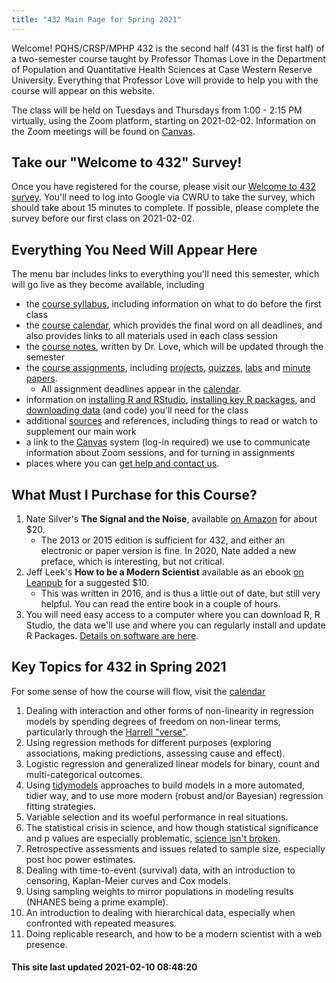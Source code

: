 ```yaml
---
title: "432 Main Page for Spring 2021"
---
```


Welcome! PQHS/CRSP/MPHP 432 is the second half (431 is the first half) of a two-semester course taught by Professor Thomas Love in the Department of Population and Quantitative Health Sciences at Case Western Reserve University. Everything that Professor Love will provide to help you with the course will appear on this website.

The class will be held on Tuesdays and Thursdays from 1:00 - 2:15 PM virtually, using the Zoom platform, starting on 2021-02-02. Information on the Zoom meetings will be found on [Canvas](https://canvas.case.edu).

## Take our "Welcome to 432" Survey!

Once you have registered for the course, please visit our [Welcome to 432 survey](http://bit.ly/432-2021-welcome-survey). You'll need to log into Google via CWRU to take the survey, which should take about 15 minutes to complete. If possible, please complete the survey before our first class on 2021-02-02.

## Everything You Need Will Appear Here

The menu bar includes links to everything you'll need this semester, which will go live as they become available, including

- the [course syllabus](https://thomaselove.github.io/432-2021-syllabus/), including information on what to do before the first class
- the [course calendar](calendar.html), which provides the final word on all deadlines, and also provides links to all materials used in each class session
- the [course notes](https://thomaselove.github.io/432-notes/), written by Dr. Love, which will be updated through the semester
- the [course assignments](minutes.html), including [projects](projects.html), [quizzes](quizzes.html), [labs](labs.html) and [minute papers](minutes.html).
    - All assignment deadlines appear in the [calendar](calendar.html).
- information on [installing R and RStudio](software_install.html), [installing key R packages](r_packages.html), and [downloading data](data_index.html) (and code) you'll need for the class
- additional [sources](https://github.com/THOMASELOVE/432-2021/tree/master/references) and references, including things to read or watch to supplement our main work
- a link to the [Canvas](https://canvas.case.edu/) system (log-in required) we use to communicate information about Zoom sessions, and for turning in assignments
- places where you can [get help and contact us](contact.html).

## What Must I Purchase for this Course?

1. Nate Silver's **The Signal and the Noise**, available [on Amazon](https://www.amazon.com/Signal-Noise-Many-Predictions-Fail-but/dp/0143125087) for about $20. 
    - The 2013 or 2015 edition is sufficient for 432, and either an electronic or paper version is fine. In 2020, Nate added a new preface, which is interesting, but not critical.
2. Jeff Leek's **How to be a Modern Scientist** available as an ebook [on Leanpub](https://leanpub.com/modernscientist) for a suggested $10.
    - This was written in 2016, and is thus a little out of date, but still very helpful. You can read the entire book in a couple of hours.
3. You will need easy access to a computer where you can download R, R Studio, the data we'll use and where you can regularly install and update R Packages. [Details on software are here](software_install.html).

## Key Topics for 432 in Spring 2021

For some sense of how the course will flow, visit the [calendar](calendar.html)

1. Dealing with interaction and other forms of non-linearity in regression models by spending degrees of freedom on non-linear terms, particularly through the [Harrell "verse"](https://www.nicholas-ollberding.com/post/an-introduction-to-the-harrell-verse-predictive-modeling-using-the-hmisc-and-rms-packages/).
2. Using regression methods for different purposes (exploring associations, making predictions, assessing cause and effect).
3. Logistic regression and generalized linear models for binary, count and multi-categorical outcomes.
4. Using [tidymodels](https://www.tidymodels.org/) approaches to build models in a more automated, tidier way, and to use more modern (robust and/or Bayesian) regression fitting strategies.
5. Variable selection and its woeful performance in real situations.
6. The statistical crisis in science, and how though statistical significance and p values are especially problematic, [science isn't broken](https://fivethirtyeight.com/features/science-isnt-broken/).
7. Retrospective assessments and issues related to sample size, especially post hoc power estimates.
8. Dealing with time-to-event (survival) data, with an introduction to censoring, Kaplan-Meier curves and Cox models.
9. Using sampling weights to mirror populations in modeling results (NHANES being a prime example).
10. An introduction to dealing with hierarchical data, especially when confronted with repeated measures.
11. Doing replicable research, and how to be a modern scientist with a web presence.

#### This site last updated 2021-02-10 08:48:20

